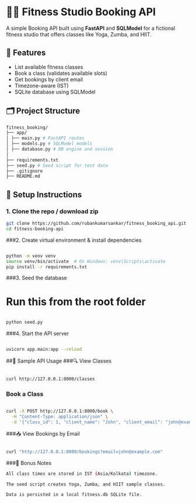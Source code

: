 # 🏋️‍♂️ Fitness Studio Booking API

A simple Booking API built using **FastAPI** and **SQLModel** for a fictional fitness studio that offers classes like Yoga, Zumba, and HIIT.

## 📌 Features

- List available fitness classes
- Book a class (validates available slots)
- Get bookings by client email
- Timezone-aware (IST)
- SQLite database using SQLModel

## 🗂️ Project Structure
```bash 
fitness_booking/
├── app/
│ ├── main.py # FastAPI routes
│ ├── models.py # SQLModel models
│ ├── database.py # DB engine and session
│ 
├── requirements.txt
├── seed.py # Seed script for test data
├── .gitignore
├── README.md

```


## 🚀 Setup Instructions

### 1. Clone the repo / download zip

```bash
git clone https://github.com/rubankumarsankar/fitness_booking_api.git
cd fitness-booking-api
```


###2. Create virtual environment & install dependencies
```bash

python -m venv venv
source venv/bin/activate  # On Windows: venv\Scripts\activate
pip install -r requirements.txt
```

###3. Seed the database
# Run this from the root folder

```bash

python seed.py

```
###4. Start the API server

```bash

uvicorn app.main:app --reload

```

##🧪 Sample API Usage
###🔍 View Classes

```bash

curl http://127.0.0.1:8000/classes

```


### Book a Class
```bash

curl -X POST http://127.0.0.1:8000/book \
  -H "Content-Type: application/json" \
  -d '{"class_id": 1, "client_name": "John", "client_email": "john@example.com"}'

```

###📥 View Bookings by Email

```bash

curl "http://127.0.0.1:8000/bookings?email=john@example.com"

```

###🧠 Bonus Notes
```bash
All class times are stored in IST (Asia/Kolkata) timezone.

The seed script creates Yoga, Zumba, and HIIT sample classes.

Data is persisted in a local fitness.db SQLite file.
```